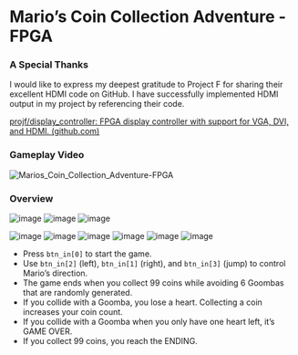 # Mario’s Coin Collection Adventure - FPGA

### A Special Thanks

I would like to express my deepest gratitude to Project F for sharing their excellent HDMI code on GitHub. I have successfully implemented HDMI output in my project by referencing their code.

[projf/display_controller: FPGA display controller with support for VGA, DVI, and HDMI. (github.com)](https://github.com/projf/display_controller/tree/master)

### Gameplay Video
![Marios_Coin_Collection_Adventure-FPGA](https://github.com/MiiKiyoshi/Marios_Coin_Collection_Adventure-FPGA/assets/121929511/c49682e9-8619-4702-9a29-0902202458fe)
### Overview

  ![image](https://github.com/MiiKiyoshi/Marios_Coin_Collection_Adventure-FPGA/assets/121929511/700845d0-4263-474e-8f18-9c6fab7cb0d4)    ![image](https://github.com/MiiKiyoshi/Marios_Coin_Collection_Adventure-FPGA/assets/121929511/77caaa52-9c34-401e-94cf-9df8cdac68e7)    ![image](https://github.com/MiiKiyoshi/Marios_Coin_Collection_Adventure-FPGA/assets/121929511/4b3d5d1d-32e9-481b-8d2c-af8d298b23a9)
  
  ![image](https://github.com/MiiKiyoshi/Marios_Coin_Collection_Adventure-FPGA/assets/121929511/a5c411a9-8baa-4089-93a7-d28a001a3604)    ![image](https://github.com/MiiKiyoshi/Marios_Coin_Collection_Adventure-FPGA/assets/121929511/a9059fc4-920e-4198-acc6-d8f4689bb201)    ![image](https://github.com/MiiKiyoshi/Marios_Coin_Collection_Adventure-FPGA/assets/121929511/019c2162-3a5e-45bb-88a8-edb54149ee0f)    ![image](https://github.com/MiiKiyoshi/Marios_Coin_Collection_Adventure-FPGA/assets/121929511/958dae9e-e603-4a90-8ff6-82e8aee71543)    ![image](https://github.com/MiiKiyoshi/Marios_Coin_Collection_Adventure-FPGA/assets/121929511/03b2e530-a376-4030-a00f-36db0704f620)    ![image](https://github.com/MiiKiyoshi/Marios_Coin_Collection_Adventure-FPGA/assets/121929511/7d1b9b3f-b09f-42d2-8bec-8f3cb43bcf1d)
 



- Press `btn_in[0]` to start the game.
- Use `btn_in[2]` (left), `btn_in[1]` (right), and `btn_in[3]` (jump) to control Mario’s direction.
- The game ends when you collect 99 coins while avoiding 6 Goombas that are randomly generated.
- If you collide with a Goomba, you lose a heart. Collecting a coin increases your coin count.
- If you collide with a Goomba when you only have one heart left, it’s GAME OVER.
- If you collect 99 coins, you reach the ENDING.

